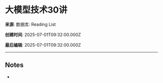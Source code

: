 # 大模型技术30讲

**来源**: 数据库: Reading List

**创建时间**: 2025-07-01T09:32:00.000Z

**最后编辑**: 2025-07-01T09:32:00.000Z

---

## Notes

- 
